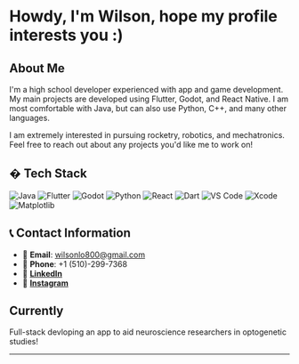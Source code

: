 # Howdy, I'm Wilson, hope my profile interests you :) 

## About Me
I'm a high school developer experienced with app and game development. My main projects are developed using Flutter, Godot, and React Native. I am most comfortable with Java, but can also use Python, C++, and many other languages.

I am extremely interested in pursuing rocketry, robotics, and mechatronics. Feel free to reach out about any projects you'd like me to work on!


## �️ Tech Stack
![Java](https://img.shields.io/badge/-Java-007396?style=flat-square&logo=java&logoColor=white)
![Flutter](https://img.shields.io/badge/-Flutter-02569B?style=flat-square&logo=flutter&logoColor=white)
![Godot](https://img.shields.io/badge/-Godot-478CBF?style=flat-square&logo=godot-engine&logoColor=white)
![Python](https://img.shields.io/badge/-Python-3776AB?style=flat-square&logo=python&logoColor=white)
![React](https://img.shields.io/badge/-React-61DAFB?style=flat-square&logo=react&logoColor=black)
![Dart](https://img.shields.io/badge/-Dart-0175C2?style=flat-square&logo=dart&logoColor=white)
![VS Code](https://img.shields.io/badge/-VS%20Code-007ACC?style=flat-square&logo=visual-studio-code&logoColor=white)
![Xcode](https://img.shields.io/badge/-Xcode-007ACC?style=flat-square&logo=xcode&logoColor=white)
![Matplotlib](https://img.shields.io/badge/-Matplotlib-11557C?style=flat-square&logo=python&logoColor=white)


## 📞 Contact Information

- 📧 **Email**: [wilsonlo800@gmail.com](mailto:wilsonlo800@gmail.com)
- 📱 **Phone**: +1 (510)-299-7368
- 💼 [**LinkedIn**](https://www.linkedin.com/in/wilson-lo-124719320/)
- 📸 [**Instagram**](https://instagram.com/wilson.s.lo)

## Currently
Full-stack devloping an app to aid neuroscience researchers in optogenetic studies!

---
